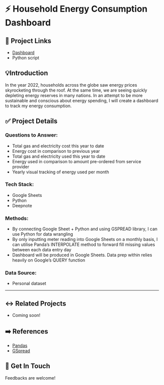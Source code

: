 # ⚡️ Household Energy Consumption Dashboard

## 🔗 Project Links

- [Dashboard](https://docs.google.com/spreadsheets/d/1S0l2QUgZNw9ZwnmDHHIgiJJeS9ELF1rScHqoGgIfgzU/edit#gid=2025871769)
- Python script

## 💡Introduction

In the year 2022, households across the globe saw energy prices skyrocketing through the roof. At the same time, we are seeing quickly depleting energy reserves in many nations. In an attempt to be more sustainable and conscious about energy spending, I will create a dashboard to track my energy consumption. 

## ✅ Project Details

### Questions to Answer:

- Total gas and electricity cost this year to date
- Energy cost in comparison to previous year
- Total gas and electricity used this year to date
- Energy used in comparison to amount pre-ordered from service provider
- Yearly visual tracking of energy used per month

### Tech Stack:

- Google Sheets
- Python
- Deepnote

### **Methods:**

- By connecting Google Sheet + Python and using GSPREAD library, I can use Python for data wrangling
- By only inputting meter reading into Google Sheets on a monthly basis, I can utilise Panda’s INTERPOLATE method to forward fill missing values between each data entry day
- Dashboard will be produced in Google Sheets. Data prep within relies heavily on Google’s QUERY function

### Data Source:

- Personal dataset

---

## ↔️ Related Projects

- Coming soon!

## ➡️ References

- [Pandas](https://pandas.pydata.org/)
- [GSpread](https://docs.gspread.org/en/v5.7.0/)

## 🤝 Get In Touch

Feedbacks are welcome!
